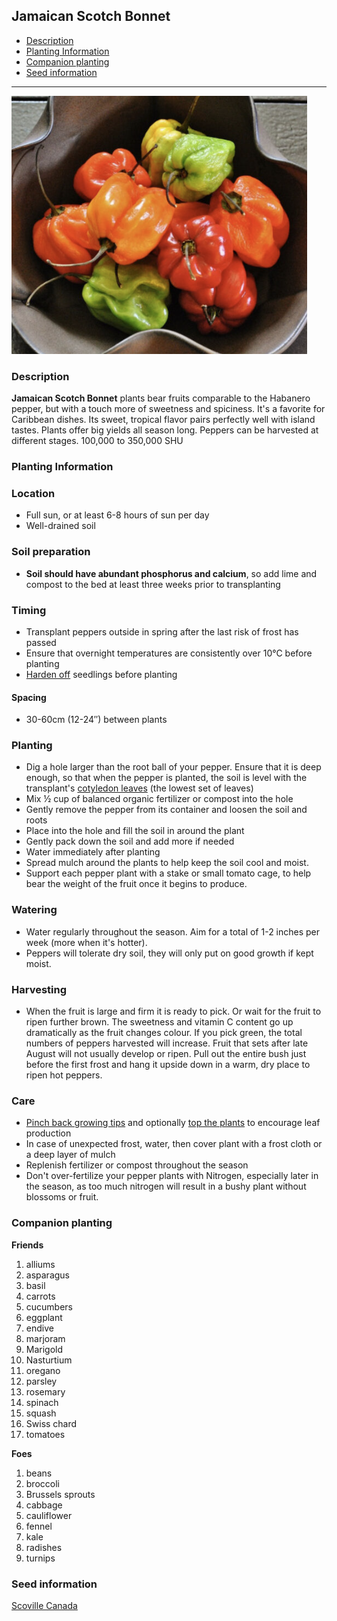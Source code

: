 ## **Jamaican Scotch Bonnet**
  - [Description](#description)
  - [Planting Information](#planting-information)
  - [Companion planting](#companion-planting)
  - [Seed information](#seed-information)

---


![Jamaican Scotch Bonnet](images/jamaican_scotch_bonnet.png)

### Description

**Jamaican Scotch Bonnet** plants bear fruits comparable to the Habanero pepper, but with a touch more of sweetness and spiciness. It's a favorite for Caribbean dishes. Its sweet, tropical flavor pairs perfectly well with island tastes. Plants offer big yields all season long. Peppers can be harvested at different stages. 100,000 to 350,000 SHU

### Planting Information

### Location

- Full sun, or at least 6-8 hours of sun per day
- Well-drained soil

### Soil preparation

- **Soil should have abundant phosphorus and calcium**, so add lime and compost to the bed at least three weeks prior to transplanting

### Timing 

- Transplant peppers outside in spring after the last risk of frost has passed
- Ensure that overnight temperatures are consistently over 10°C before planting
- [Harden off](hardening_off.md) seedlings before planting

#### Spacing 

- 30-60cm (12-24″) between plants

### Planting

- Dig a hole larger than the root ball of your pepper. Ensure that it is deep enough, so that when the pepper is planted, the soil is level with the transplant's [cotyledon leaves](images/pepper_cotyledons.png) (the lowest set of leaves)
- Mix ½ cup of balanced organic fertilizer or compost into the hole
- Gently remove the pepper from its container and loosen the soil and roots
- Place into the hole and fill the soil in around the plant
- Gently pack down the soil and add more if needed
- Water immediately after planting
- Spread mulch around the plants to help keep the soil cool and moist.
- Support each pepper plant with a stake or small tomato cage, to help bear the weight of the fruit once it begins to produce.

### Watering

- Water regularly throughout the season. Aim for a total of 1-2 inches per week (more when it's hotter).
- Peppers will tolerate dry soil, they will only put on good growth if kept moist.

### Harvesting

- When the fruit is large and firm it is ready to pick. Or wait for the fruit to ripen further brown. The sweetness and vitamin C content go up dramatically as the fruit changes colour. If you pick green, the total numbers of peppers harvested will increase. Fruit that sets after late August will not usually develop or ripen. Pull out the entire bush just before the first frost and hang it upside down in a warm, dry place to ripen hot peppers. 

### Care

- [Pinch back growing tips](pinching_pepper_flowers.md) and optionally [top the plants](topping_pepper_plants.md) to encourage leaf production
- In case of unexpected frost, water, then cover plant with a frost cloth or a deep layer of mulch
- Replenish fertilizer or compost throughout the season
- Don't over-fertilize your pepper plants with Nitrogen, especially later in the season, as too much nitrogen will result in a bushy plant without blossoms or fruit.

### Companion planting

**Friends**

  1. alliums
  2. asparagus
  3. basil
  4. carrots
  5. cucumbers
  6. eggplant
  7. endive
  8. marjoram
  9. Marigold
  10. Nasturtium
  11. oregano
  12. parsley
  13. rosemary
  14. spinach
  15. squash
  16. Swiss chard
  17. tomatoes

**Foes**

   1. beans
   2. broccoli
   3. Brussels sprouts
   4. cabbage
   5. cauliflower
   6. fennel
   7. kale
   8. radishes
   9. turnips

### Seed information

[Scoville Canada](https://scovillecanada.com/)
